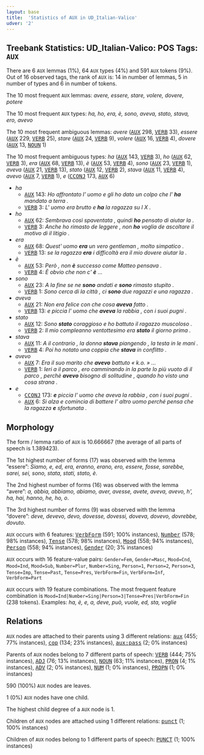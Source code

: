 ```yaml
---
layout: base
title:  'Statistics of AUX in UD_Italian-Valico'
udver: '2'
---
```


## Treebank Statistics: UD_Italian-Valico: POS Tags: `AUX`

There are 6 `AUX` lemmas (1%), 64 `AUX` types (4%) and 591 `AUX` tokens (9%).
Out of 16 observed tags, the rank of `AUX` is: 14 in number of lemmas, 5 in number of types and 6 in number of tokens.

The 10 most frequent `AUX` lemmas: <em>avere, essere, stare, volere, dovere, potere</em>

The 10 most frequent `AUX` types:  <em>ha, ho, era, è, sono, aveva, stato, stava, ero, avevo</em>

The 10 most frequent ambiguous lemmas: <em>avere</em> (<tt><a href="it_valico-pos-AUX.html">AUX</a></tt> 298, <tt><a href="it_valico-pos-VERB.html">VERB</a></tt> 33), <em>essere</em> (<tt><a href="it_valico-pos-AUX.html">AUX</a></tt> 229, <tt><a href="it_valico-pos-VERB.html">VERB</a></tt> 25), <em>stare</em> (<tt><a href="it_valico-pos-AUX.html">AUX</a></tt> 24, <tt><a href="it_valico-pos-VERB.html">VERB</a></tt> 9), <em>volere</em> (<tt><a href="it_valico-pos-AUX.html">AUX</a></tt> 16, <tt><a href="it_valico-pos-VERB.html">VERB</a></tt> 4), <em>dovere</em> (<tt><a href="it_valico-pos-AUX.html">AUX</a></tt> 13, <tt><a href="it_valico-pos-NOUN.html">NOUN</a></tt> 1)

The 10 most frequent ambiguous types:  <em>ha</em> (<tt><a href="it_valico-pos-AUX.html">AUX</a></tt> 143, <tt><a href="it_valico-pos-VERB.html">VERB</a></tt> 3), <em>ho</em> (<tt><a href="it_valico-pos-AUX.html">AUX</a></tt> 62, <tt><a href="it_valico-pos-VERB.html">VERB</a></tt> 3), <em>era</em> (<tt><a href="it_valico-pos-AUX.html">AUX</a></tt> 68, <tt><a href="it_valico-pos-VERB.html">VERB</a></tt> 13), <em>è</em> (<tt><a href="it_valico-pos-AUX.html">AUX</a></tt> 53, <tt><a href="it_valico-pos-VERB.html">VERB</a></tt> 4), <em>sono</em> (<tt><a href="it_valico-pos-AUX.html">AUX</a></tt> 23, <tt><a href="it_valico-pos-VERB.html">VERB</a></tt> 1), <em>aveva</em> (<tt><a href="it_valico-pos-AUX.html">AUX</a></tt> 21, <tt><a href="it_valico-pos-VERB.html">VERB</a></tt> 13), <em>stato</em> (<tt><a href="it_valico-pos-AUX.html">AUX</a></tt> 12, <tt><a href="it_valico-pos-VERB.html">VERB</a></tt> 2), <em>stava</em> (<tt><a href="it_valico-pos-AUX.html">AUX</a></tt> 11, <tt><a href="it_valico-pos-VERB.html">VERB</a></tt> 4), <em>avevo</em> (<tt><a href="it_valico-pos-AUX.html">AUX</a></tt> 7, <tt><a href="it_valico-pos-VERB.html">VERB</a></tt> 1), <em>e</em> (<tt><a href="it_valico-pos-CCONJ.html">CCONJ</a></tt> 173, <tt><a href="it_valico-pos-AUX.html">AUX</a></tt> 6)


* <em>ha</em>
  * <tt><a href="it_valico-pos-AUX.html">AUX</a></tt> 143: <em>Ho affrontato l' uomo e gli ho dato un colpo che l' <b>ha</b> mandato a terra .</em>
  * <tt><a href="it_valico-pos-VERB.html">VERB</a></tt> 3: <em>L' uomo era brutto e <b>ha</b> la ragazza su l X .</em>
* <em>ho</em>
  * <tt><a href="it_valico-pos-AUX.html">AUX</a></tt> 62: <em>Sembrava così spaventata , quindi <b>ho</b> pensato di aiutar la .</em>
  * <tt><a href="it_valico-pos-VERB.html">VERB</a></tt> 3: <em>Anche ho rimasto de leggere , non <b>ho</b> voglia de ascoltare il motivo di il litigio .</em>
* <em>era</em>
  * <tt><a href="it_valico-pos-AUX.html">AUX</a></tt> 68: <em>Quest' uomo <b>era</b> un vero gentleman , molto simpatico .</em>
  * <tt><a href="it_valico-pos-VERB.html">VERB</a></tt> 13: <em>se la ragazza <b>era</b> i difficoltà era il mio dovere aiutar la .</em>
* <em>è</em>
  * <tt><a href="it_valico-pos-AUX.html">AUX</a></tt> 53: <em>Però , non <b>è</b> successo come Matteo pensava .</em>
  * <tt><a href="it_valico-pos-VERB.html">VERB</a></tt> 4: <em>È obvio che non c' <b>è</b> ...</em>
* <em>sono</em>
  * <tt><a href="it_valico-pos-AUX.html">AUX</a></tt> 23: <em>A la fine se ne <b>sono</b> andati e <b>sono</b> rimasto stupito .</em>
  * <tt><a href="it_valico-pos-VERB.html">VERB</a></tt> 1: <em>Sono cerca di la città , ci <b>sono</b> due ragazzi e una ragazza .</em>
* <em>aveva</em>
  * <tt><a href="it_valico-pos-AUX.html">AUX</a></tt> 21: <em>Non era felice con che cosa <b>aveva</b> fatto .</em>
  * <tt><a href="it_valico-pos-VERB.html">VERB</a></tt> 13: <em>e piccia l' uomo che <b>aveva</b> la rabbia , con i suoi pugni .</em>
* <em>stato</em>
  * <tt><a href="it_valico-pos-AUX.html">AUX</a></tt> 12: <em>Sono <b>stato</b> coraggioso e ho battuto il ragazzo muscoloso .</em>
  * <tt><a href="it_valico-pos-VERB.html">VERB</a></tt> 2: <em>Il mio compleanno ventottesimo era <b>stato</b> il giorno prima .</em>
* <em>stava</em>
  * <tt><a href="it_valico-pos-AUX.html">AUX</a></tt> 11: <em>A il contrario , la donna <b>stava</b> piangendo , la testa in le mani .</em>
  * <tt><a href="it_valico-pos-VERB.html">VERB</a></tt> 4: <em>Poi ho notato una coppia che <b>stava</b> in conflitto .</em>
* <em>avevo</em>
  * <tt><a href="it_valico-pos-AUX.html">AUX</a></tt> 7: <em>Era il suo marito che <b>avevo</b> battuto « k.o. » ...</em>
  * <tt><a href="it_valico-pos-VERB.html">VERB</a></tt> 1: <em>Ieri a il parco , ero camminando in la parte lo più vuoto di il parco , perchè <b>avevo</b> bisogno di solitudine , quando ho visto una cosa strana .</em>
* <em>e</em>
  * <tt><a href="it_valico-pos-CCONJ.html">CCONJ</a></tt> 173: <em><b>e</b> piccia l' uomo che aveva la rabbia , con i suoi pugni .</em>
  * <tt><a href="it_valico-pos-AUX.html">AUX</a></tt> 6: <em>Si alza e comincia di battere l' altro uomo perché pensa che la ragazza <b>e</b> sfortunata .</em>

## Morphology

The form / lemma ratio of `AUX` is 10.666667 (the average of all parts of speech is 1.389423).

The 1st highest number of forms (17) was observed with the lemma “essere”: <em>Siamo, e, ed, era, eranno, erano, ero, essere, fosse, sarebbe, sarei, sei, sono, stata, stati, stato, è</em>.

The 2nd highest number of forms (16) was observed with the lemma “avere”: <em>a, abbia, abbiamo, abiamo, aver, avesse, avete, aveva, avevo, h', ha, hai, hanno, he, ho, o</em>.

The 3rd highest number of forms (9) was observed with the lemma “dovere”: <em>deve, devevo, devo, dovesse, dovessi, doveva, dovevo, dovrebbe, dovuto</em>.

`AUX` occurs with 6 features: <tt><a href="it_valico-feat-VerbForm.html">VerbForm</a></tt> (591; 100% instances), <tt><a href="it_valico-feat-Number.html">Number</a></tt> (578; 98% instances), <tt><a href="it_valico-feat-Tense.html">Tense</a></tt> (578; 98% instances), <tt><a href="it_valico-feat-Mood.html">Mood</a></tt> (558; 94% instances), <tt><a href="it_valico-feat-Person.html">Person</a></tt> (558; 94% instances), <tt><a href="it_valico-feat-Gender.html">Gender</a></tt> (20; 3% instances)

`AUX` occurs with 16 feature-value pairs: `Gender=Fem`, `Gender=Masc`, `Mood=Cnd`, `Mood=Ind`, `Mood=Sub`, `Number=Plur`, `Number=Sing`, `Person=1`, `Person=2`, `Person=3`, `Tense=Imp`, `Tense=Past`, `Tense=Pres`, `VerbForm=Fin`, `VerbForm=Inf`, `VerbForm=Part`

`AUX` occurs with 19 feature combinations.
The most frequent feature combination is `Mood=Ind|Number=Sing|Person=3|Tense=Pres|VerbForm=Fin` (238 tokens).
Examples: <em>ha, è, e, a, deve, può, vuole, ed, sta, voglie</em>


## Relations

`AUX` nodes are attached to their parents using 3 different relations: <tt><a href="it_valico-dep-aux.html">aux</a></tt> (455; 77% instances), <tt><a href="it_valico-dep-cop.html">cop</a></tt> (134; 23% instances), <tt><a href="it_valico-dep-aux-pass.html">aux:pass</a></tt> (2; 0% instances)

Parents of `AUX` nodes belong to 7 different parts of speech: <tt><a href="it_valico-pos-VERB.html">VERB</a></tt> (444; 75% instances), <tt><a href="it_valico-pos-ADJ.html">ADJ</a></tt> (76; 13% instances), <tt><a href="it_valico-pos-NOUN.html">NOUN</a></tt> (63; 11% instances), <tt><a href="it_valico-pos-PRON.html">PRON</a></tt> (4; 1% instances), <tt><a href="it_valico-pos-ADV.html">ADV</a></tt> (2; 0% instances), <tt><a href="it_valico-pos-NUM.html">NUM</a></tt> (1; 0% instances), <tt><a href="it_valico-pos-PROPN.html">PROPN</a></tt> (1; 0% instances)

590 (100%) `AUX` nodes are leaves.

1 (0%) `AUX` nodes have one child.

The highest child degree of a `AUX` node is 1.

Children of `AUX` nodes are attached using 1 different relations: <tt><a href="it_valico-dep-punct.html">punct</a></tt> (1; 100% instances)

Children of `AUX` nodes belong to 1 different parts of speech: <tt><a href="it_valico-pos-PUNCT.html">PUNCT</a></tt> (1; 100% instances)

